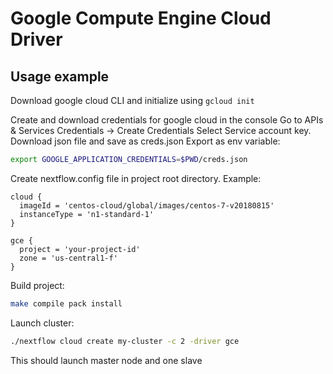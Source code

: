 Google Compute Engine Cloud Driver
==================================

Usage example
-------------

Download google cloud CLI and initialize using
`gcloud init`

Create and download credentials for google cloud in the console
Go to APIs & Services
Credentials -> Create Credentials
Select Service account key.
Download json file and save as creds.json
Export as env variable:
```bash
export GOOGLE_APPLICATION_CREDENTIALS=$PWD/creds.json
```

Create nextflow.config file in project root directory. Example:
```
cloud {
  imageId = 'centos-cloud/global/images/centos-7-v20180815'
  instanceType = 'n1-standard-1'
}

gce {
  project = 'your-project-id'
  zone = 'us-central1-f'
}

```

Build project:
```bash
make compile pack install
```

Launch cluster:
```bash
./nextflow cloud create my-cluster -c 2 -driver gce 
```

This should launch master node and one slave
